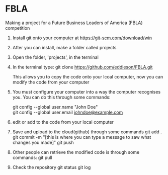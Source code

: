 # FBLA
Making a project for a Future Business Leaders of America (FBLA) competition

1. Install git onto your computer at https://git-scm.com/download/win

2. After you can install, make a folder called projects 

3. Open the folder, 'projects', in the terminal

4. In the terminal type: git clone https://github.com/eddleson/FBLA.git

	This allows you to copy the code onto your lcoal computer, now you 
	can modify the code from your computer

5. You must configure your computer into a way the computer recognises you. You can do this through some commands:
  
	git config --global user.name "John Doe"  
	git config --global user.email johndoe@example.com

6. edit or add to the code from your local computer 


7. Save and upload to the cloud(github) through some commands
  git add .
  git commit -m "[this is where you can type a message to saw what changes you made]"
  git push 

8. Other people can retrieve the modified code is through some commands:
	git pull 

9. Check the repository 
	git status
	git log



